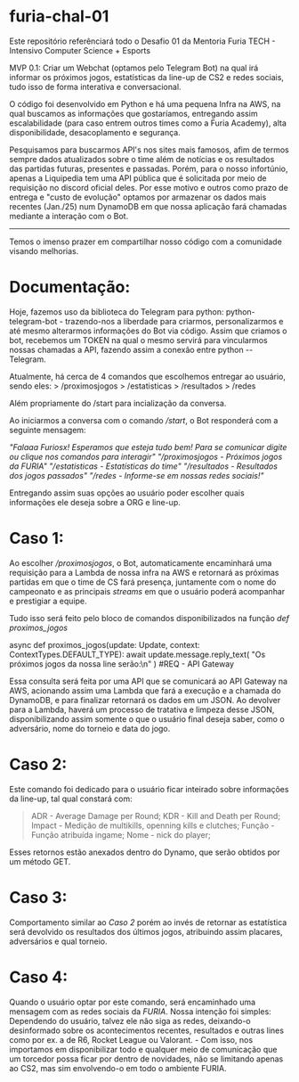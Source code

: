 # furia-chal-01

Este repositório referênciará todo o Desafio 01 da Mentoria Furia TECH - Intensivo Computer Science + Esports

MVP 0.1:
  Criar um Webchat (optamos pelo Telegram Bot) na qual irá informar os próximos jogos, estatísticas da line-up de CS2 e redes sociais, tudo isso de forma interativa e conversacional.

O código foi desenvolvido em Python e há uma pequena Infra na AWS, na qual buscamos as  informações que gostaríamos, entregando assim escalabilidade (para caso entrem outros times como a Furia Academy), alta disponibilidade, desacoplamento e segurança.

Pesquisamos para buscarmos API's nos sites mais famosos, afim de termos sempre dados atualizados sobre o time além de notícias e os resultados das partidas futuras, presentes e passadas. Porém, para o nosso infortúnio, apenas a Liquipedia tem uma API pública que é solicitada por meio de requisição no discord oficial deles. Por esse motivo e outros como prazo de entrega e "custo de evolução" optamos por armazenar os dados mais recentes (Jan./25) num DynamoDB em que nossa aplicação fará chamadas mediante a interação com o Bot.

----------------------------------------------------------------------------------------------------------------------------------

Temos o imenso prazer em compartilhar nosso código com a comunidade visando melhorias. 

# Documentação:

Hoje, fazemos uso da biblioteca do Telegram para python: python-telegram-bot - trazendo-nos a liberdade para criarmos, personalizarmos e até mesmo alterarmos informações do Bot via código. Assim que criamos o bot, recebemos um TOKEN na qual o mesmo servirá para vincularmos nossas chamadas a API, fazendo assim a conexão entre python -- Telegram.

Atualmente, há cerca de 4 comandos que escolhemos entregar ao usuário, sendo eles: 
    > /proximosjogos
    > /estatisticas
    > /resultados
    > /redes
    
Além propriamente do /start para incialização da conversa.

Ao iniciarmos a conversa com o comando */start*, o Bot responderá com a seguinte mensagem:

*"Falaaa Furiosx! Esperamos que esteja tudo bem! Para se comunicar digite ou clique nos comandos para interagir"
        "/proximosjogos - Próximos jogos da FURIA"
        "/estatisticas - Estatísticas do time"
        "/resultados - Resultados dos jogos passados"
        "/redes - Informe-se em nossas redes sociais!"*

Entregando assim suas opções ao usuário poder escolher quais informações ele deseja sobre a ORG e line-up.

# Caso 1:
Ao escolher */proximosjogos*, o Bot, automaticamente encaminhará uma requisição para a Lambda de nossa infra na AWS e retornará as próximas partidas em que o time de CS fará presença, juntamente com o nome do campeonato e as principais *streams* em que o usuário poderá acompanhar e prestigiar a equipe.

Tudo isso será feito pelo bloco de comandos disponibilizados na função *def proximos_jogos*

async def proximos_jogos(update: Update, context: ContextTypes.DEFAULT_TYPE):
    await update.message.reply_text(
        "Os próximos jogos da nossa line serão:\n"
    )
    #REQ - API Gateway

Essa consulta será feita por uma API que se comunicará ao API Gateway na AWS, acionando assim uma Lambda que fará a execução e a chamada do DynamoDB, e para finalizar retornará os dados em um JSON. Ao devolver para a Lambda, haverá um processo de tratativa e limpeza desse JSON, disponibilizando assim somente o que o usuário final deseja saber, como o adversário, nome do torneio e data do jogo.

# Caso 2:
Este comando foi dedicado para o usuário ficar inteirado sobre informações da line-up, tal qual constará com:

  > ADR - Average Damage per Round;
  > KDR - Kill and Death per Round;
  > Impact - Medição de multikills, openning kills e clutches;
  > Função - Função atribuída ingame;
  > Nome - nick do player; 

Esses retornos estão anexados dentro do Dynamo, que serão obtidos por um método GET.

# Caso 3:
Comportamento similar ao *Caso 2* porém ao invés de retornar as estatística será devolvido os resultados dos últimos jogos, atribuindo assim placares, adversários e qual torneio.

# Caso 4: 
Quando o usuário optar por este comando, será encaminhado uma mensagem com as redes sociais da *FURIA*. Nossa intenção foi simples: Dependendo do usuário, talvez ele não siga as redes, deixando-o desinformado sobre os acontecimentos recentes, resultados e outras lines como por ex. a de R6, Rocket League ou Valorant. - Com isso, nos importamos em disponibilizar todo e qualquer meio de comunicação que um torcedor possa ficar por dentro de novidades, não se limitando apenas ao CS2, mas sim envolvendo-o em todo o ambiente FURIA.

